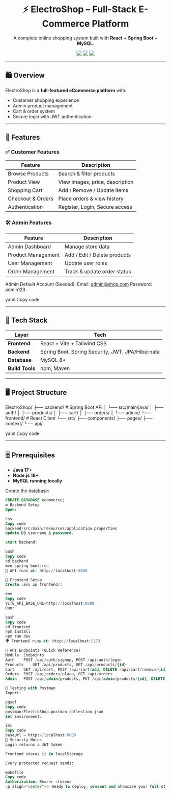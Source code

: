<h1 align="center">⚡ ElectroShop – Full-Stack E-Commerce Platform</h1>

<p align="center">
  A complete online shopping system built with <b>React</b> + <b>Spring Boot</b> + <b>MySQL</b>.
</p>

<p align="center">
  <img src="https://img.shields.io/badge/Frontend-React%2BTypeScript-61DAFB?style=for-the-badge&logo=react">
  <img src="https://img.shields.io/badge/Backend-Spring%20Boot-6DB33F?style=for-the-badge&logo=springboot">
  <img src="https://img.shields.io/badge/Database-MySQL-4479A1?style=for-the-badge&logo=mysql">
</p>

---

## 🛍️ Overview

ElectroShop is a **full-featured eCommerce platform** with:
- Customer shopping experience
- Admin product management
- Cart & order system
- Secure login with JWT authentication

---

## 🧩 Features

### ✅ Customer Features
| Feature | Description |
|--------|-------------|
| Browse Products | Search & filter products |
| Product View | View images, price, description |
| Shopping Cart | Add / Remove / Update items |
| Checkout & Orders | Place orders & view history |
| Authentication | Register, Login, Secure access |

### 🛠️ Admin Features
| Feature | Description |
|--------|-------------|
| Admin Dashboard | Manage store data |
| Product Management | Add / Edit / Delete products |
| User Management | Update user roles |
| Order Management | Track & update order status |

Admin Default Account (Seeded):
Email: admin@shop.com
Password: admin123

yaml
Copy code

---

## 🧱 Tech Stack

| Layer | Tech |
|------|------|
| **Frontend** | React + Vite + Tailwind CSS |
| **Backend** | Spring Boot, Spring Security, JWT, JPA/Hibernate |
| **Database** | MySQL 8+ |
| **Build Tools** | npm, Maven |

---

## 🖥️ Project Structure
ElectroShop/
├── backend/ # Spring Boot API
│ └── src/main/java/
│ ├── auth/
│ ├── products/
│ ├── cart/
│ ├── orders/
│ └── admin/
└── frontend/ # React Client
└── src/
├── components/
├── pages/
├── context/
└── api/

yaml
Copy code

---

## 🗄️ Prerequisites
- **Java 17+**
- **Node.js 18+**
- **MySQL running locally**

Create the database:
```sql
CREATE DATABASE ecommerce;
⚙️ Backend Setup
Open:

css
Copy code
backend/src/main/resources/application.properties
Update DB username & password.

Start backend:

bash
Copy code
cd backend
mvn spring-boot:run
📡 API runs at: http://localhost:8080

🎨 Frontend Setup
Create .env in frontend/:

env
Copy code
VITE_API_BASE_URL=http://localhost:8080
Run:

bash
Copy code
cd frontend
npm install
npm run dev
🌍 Frontend runs at: http://localhost:5173

📡 API Endpoints (Quick Reference)
Module	Endpoints
Auth	POST /api/auth/signup, POST /api/auth/login
Products	GET /api/products, GET /api/products/{id}
Cart	GET /api/cart, POST /api/cart/add, DELETE /api/cart/remove/{id}, POST /api/cart/clear
Orders	POST /api/orders/place, GET /api/orders
Admin	POST /api/admin/products, PUT /api/admin/products/{id}, DELETE /api/admin/products/{id}, GET /api/admin/users

🧪 Testing with Postman
Import:

pgsql
Copy code
postman/ElectroShop.postman_collection.json
Set Environment:

ini
Copy code
baseUrl = http://localhost:8080
🔐 Security Notes
Login returns a JWT token

Frontend stores it in localStorage

Every protected request sends:

makefile
Copy code
Authorization: Bearer <token>
<p align="center">✨ Ready to deploy, present and showcase your full-stack skills! ✨</p> ```

